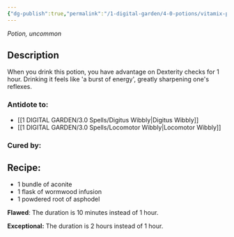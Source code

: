 ```yaml
---
{"dg-publish":true,"permalink":"/1-digital-garden/4-0-potions/vitamix-potion/","tags":["potion","extracurricular","uncommon"]}
---
```


*Potion, uncommon* 

## Description

When you drink this potion, you have advantage on Dexterity checks for 1 hour. Drinking it feels like 'a burst of energy', greatly sharpening one's reflexes.

### Antidote to: 
- [[1 DIGITAL GARDEN/3.0 Spells/Digitus Wibbly\|Digitus Wibbly]] 
- [[1 DIGITAL GARDEN/3.0 Spells/Locomotor Wibbly\|Locomotor Wibbly]]

### Cured by:


## Recipe:

- 1 bundle of aconite
- 1 flask of wormwood infusion
- 1 powdered root of asphodel

**Flawed**:
The duration is 10 minutes instead of 1 hour.

**Exceptional:** 
The duration is 2 hours instead of 1 hour.
